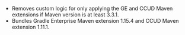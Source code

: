 - Removes custom logic for only applying the GE and CCUD Maven extensions if Maven version is at least 3.3.1.
- Bundles Gradle Enterprise Maven extension 1.15.4 and CCUD Maven extension 1.11.1.
